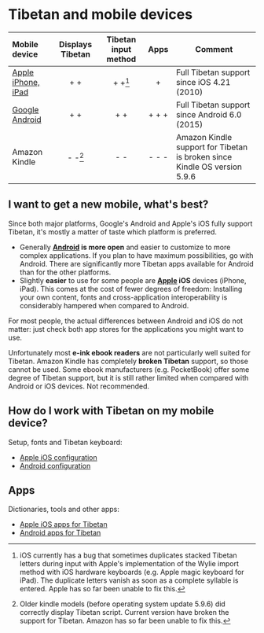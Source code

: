 # Tibetan and mobile devices

| Mobile device | Displays Tibetan | Tibetan input method | Apps | Comment |
| :--------- | :---: | :---: | :---: | ----------------------------|
| [Apple iPhone, iPad](configuration_ios.md) | + + | + +[^1] | + |Full Tibetan support since iOS 4.21 (2010) |
| [Google Android](configuration_android.md) | + + | + + | + + + |Full Tibetan support since Android 6.0 (2015) |
| Amazon Kindle | - -[^2] | - - | - - - | Amazon Kindle support for Tibetan is broken since Kindle OS version 5.9.6 |

## I want to get a new mobile, what's best?

Since both major platforms, Google's Android and Apple's iOS fully support Tibetan, it's mostly a matter of taste which platform is preferred.

* Generally **[Android](configuration_android.md) is more open** and easier to customize to more complex applications. If you plan to have maximum possibilities, go with Android. There are significantly more Tibetan apps available for Android than for the other platforms.
* Slightly **easier** to use for some people are **[Apple](configuration_ios.md) iOS** devices (iPhone, iPad). This comes at the cost of fewer degrees of freedom: Installing your own content, fonts and cross-application interoperability is considerably hampered when compared to Android.

For most people, the actual differences between Android and iOS do not matter: just check both app stores for the applications you might want to use.

Unfortunately most **e-ink ebook readers** are not particularly well suited for Tibetan. Amazon Kindle has completely **broken Tibetan** support, so those cannot be used. Some ebook manufacturers (e.g. PocketBook) offer some degree of Tibetan support, but it is still rather limited when compared with Android or iOS devices. Not recommended.

## How do I work with Tibetan on my mobile device?

Setup, fonts and Tibetan keyboard:

* [Apple iOS configuration](configuration_ios.md)
* [Android configuration](configuration_android.md)

## Apps

Dictionaries, tools and other apps:

* [Apple iOS apps for Tibetan](apps_ios.md)
* [Android apps for Tibetan](apps_android.md)


[^1]: iOS currently has a bug that sometimes duplicates stacked Tibetan letters during input with Apple's implementation of the Wylie import method with iOS hardware keyboards (e.g. Apple magic keyboard for iPad). The duplicate letters vanish as soon as a complete syllable is entered. Apple has so far been unable to fix this.
[^2]: Older kindle models (before operating system update 5.9.6) did correctly display Tibetan script. Current version have broken the support for Tibetan. Amazon has so far been unable to fix this.
